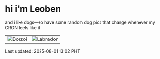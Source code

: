 # hi i'm Leoben

and i like dogs—so have some random dog pics that change whenever my CRON feels like it

|  |  |
|--------|----------|
| ![Borzoi](https://random-dog-vercel.vercel.app/api/random-borzoi?v=1754024534) | ![Labrador](https://random-dog-vercel.vercel.app/api/random-labrador?v=1754024534) |

Last updated: 2025-08-01 13:02 PHT
